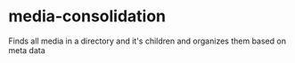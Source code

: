 # media-consolidation
Finds all media in a directory and it's children and organizes them based on meta data
